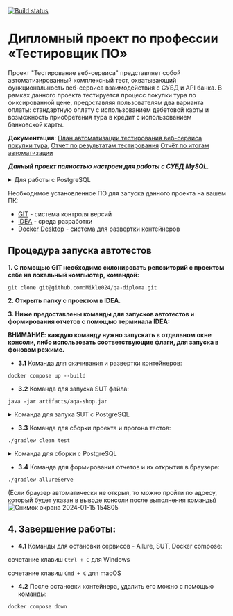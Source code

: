 [![Build status](https://ci.appveyor.com/api/projects/status/ys0xwogudyhrnado?svg=true)](https://ci.appveyor.com/project/Mikle024/qa-diploma)

# **Дипломный проект по профессии «Тестировщик ПО»**

Проект "Тестирование веб-сервиса" представляет собой автоматизированный комплексный тест,
охватывающий функциональность веб-сервиса взаимодействия с СУБД и API банка.
В рамках данного проекта тестируется процесс покупки тура по фиксированной цене, предоставляя
пользователям два варианта оплаты: стандартную оплату с использованием дебетовой карты и
возможность приобретения тура в кредит с использованием банковской карты.

**Документация**:
[План автоматизации тестирования веб-сервиса покупки тура.](https://github.com/Mikle024/qa-diploma/blob/main/documentation/Plan.md)
[Отчет по результатам тестирования](https://github.com/Mikle024/qa-diploma/blob/main/documentation/Report.md)
[Отчёт по итогам автоматизации](https://github.com/Mikle024/qa-diploma/blob/main/documentation/Summary.md)


_**Данный проект полностью настроен для работы с СУБД MySQL.**_
<details><summary>Для работы с PostgreSQL</summary>


    Во время запуска jar-файла и прогона тестов используйте флаг с указанием к базе данных:
    "-Dspring.datasource.url=jdbc:postgresql://localhost:5432/app"

</details>

Необходимое установленное ПО для запуска данного проекта на вашем ПК:

- [GIT](https://git-scm.com/) - система контроля версий
- [IDEA](https://www.jetbrains.com/ru-ru/idea/) - среда разработки
- [Docker Desktop](https://www.docker.com/products/docker-desktop/) - система для развертки контейнеров

## **Процедура запуска автотестов**

**1. С помощью GIT необходимо склонировать репозиторий с проектом себе на локальный компьютер, командой:**

`git clone git@github.com:Mikle024/qa-diploma.git`

**2. Открыть папку с проектом в IDEA.**

**3. Ниже предоставлены команды для запусков автотестов и формирования отчетов с помощью терминала IDEA:**

**ВНИМАНИЕ: каждую команду нужно запускать в отдельном окне консоли, либо использовать соответствующие флаги, для
запуска в фоновом режиме.**

 - **3.1** Команда для скачивания и развертки контейнеров:

`docker compose up --build`


 - **3.2** Команда для запуска SUT файла:

`java -jar artifacts/aqa-shop.jar`
 <details><summary>Команда для запука SUT с PostgreSQL</summary>

  `java "-Dspring.datasource.url=jdbc:postgresql://localhost:5432/app" -jar artifacts/aqa-shop.jar`

</details>


- **3.3** Команда для сборки проекта и прогона тестов:

`./gradlew clean test`

 <details><summary>Команда для сборки с PostgreSQL</summary>

  `./gradlew clean test "-Ddb.url=jdbc:postgresql://localhost:5432/app"`

</details>


- **3.4** Команда для формирования отчетов и их открытия в браузере:

`./gradlew allureServe `

(Если браузер автоматически не открыл, то можно пройти по адресу, который будет указан в выводе консоли после выполнения
команды)
![Снимок экрана 2024-01-15 154805](https://github.com/Mikle024/qa-diploma/assets/142490585/147b32ca-375a-4ed2-8f63-8dc48121e6a4)


## 4. Завершение работы:

 - **4.1** Команды для остановки сервисов - Allure, SUT, Docker compose:

сочетание клавиш `Ctrl + C` для Windows

сочетание клавиш `Cmd + C` для macOS

 - **4.2** После остановки контейнера, удалить его можно с помощью команды:

`docker compose down`
